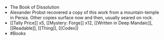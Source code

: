 - The Book of Dissolution
- Alexander Probst recovered a copy of this work from a mountain-temple in Persia. Other copies surface now and then, usually seared on rock.
- [[Tally Price]] x5, [[Mystery: Forge]] x12, [[Written in Deep Mandaic]], [[Readable]], [[Thing]], [[Codex]]
- #Books